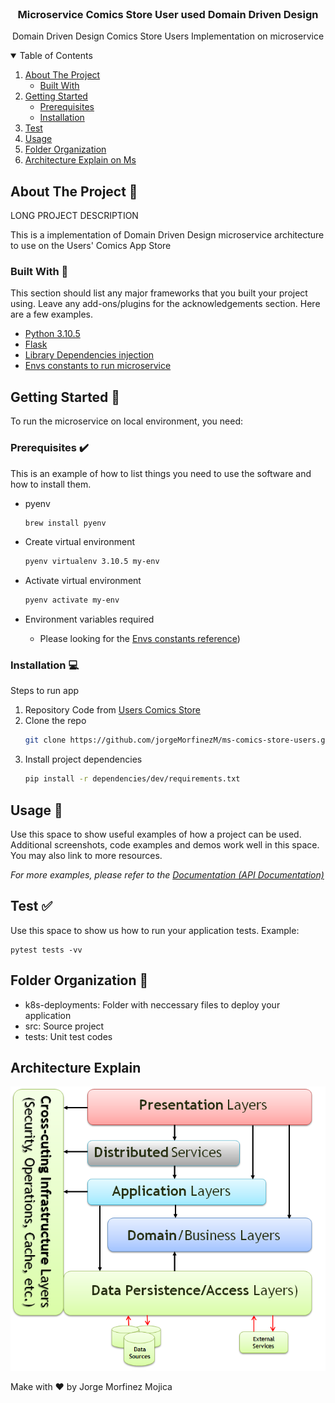 
<!-- PROJECT LOGO -->
<br />
<p align="center">
  <h3 align="center">Microservice Comics Store User used Domain Driven Design  </h3>

  <p align="center">
    Domain Driven Design Comics Store Users Implementation on microservice
  </p>
</p>


<!-- TABLE OF CONTENTS -->
<details open="open">
  <summary>Table of Contents</summary>
  <ol>
    <li>
      <a href="#about-the-project">About The Project</a>
      <ul>
        <li><a href="#built-with">Built With</a></li>
      </ul>
    </li>
    <li>
      <a href="#getting-started">Getting Started</a>
      <ul>
        <li><a href="#prerequisites">Prerequisites</a></li>
        <li><a href="#installation">Installation</a></li>
      </ul>
    </li>
    <li><a href="#test">Test</a></li>
    <li><a href="#usage">Usage</a></li>
    <li><a href="#folder-organization">Folder Organization</a></li>
    <li><a href="#architecture-explain">Architecture Explain on Ms</a></li>
  </ol>
</details>

<!-- ABOUT THE PROJECT -->
## About The Project 🤔

LONG PROJECT DESCRIPTION

This is a implementation of Domain Driven Design microservice architecture to use on the Users' Comics App Store


### Built With 🧰

This section should list any major frameworks that you built your project using. Leave any add-ons/plugins for the acknowledgements section. Here are a few examples.

* [Python 3.10.5](https://www.python.org/downloads/release/python-310/)
* [Flask](https://flask.palletsprojects.com/en/2.0.x/)
* [Library Dependencies injection](../dependencies/dev/requirements.txt) 
* [Envs constants to run microservice](../docs/install(env_file_constants))

<!-- GETTING STARTED -->
## Getting Started 🚀

To run the microservice on local environment, you need:

### Prerequisites ✔️

This is an example of how to list things you need to use the software and how to install them.

* pyenv

  ```sh
  brew install pyenv
  ```

* Create virtual environment

  ```sh
  pyenv virtualenv 3.10.5 my-env
  ```

* Activate virtual environment

  ```sh
  pyenv activate my-env
  ```

* Environment variables required
  - Please looking for the [Envs constants reference](../docs/install/README.md))

### Installation 💻

Steps to run app

1. Repository Code from [Users Comics Store](https://github.com/jorgeMorfinezM/ms-comics-store-users)
2. Clone the repo
   ```sh
   git clone https://github.com/jorgeMorfinezM/ms-comics-store-users.git
   ```
3. Install project dependencies
   ```sh
   pip install -r dependencies/dev/requirements.txt
   ```



<!-- USAGE EXAMPLES -->
## Usage 🏃

Use this space to show useful examples of how a project can be used. Additional screenshots, code examples and demos work well in this space. You may also link to more resources.

_For more examples, please refer to the [Documentation (API Documentation)](../docs/api/cat_facts_openapi.yml)_

## Test ✅

Use this space to show us how to run your application tests. Example:

```
pytest tests -vv
```

<!-- FOLDER ORGANIZATION -->
## Folder Organization 📁

- k8s-deployments: Folder with neccessary files to deploy your application
- src: Source project
- tests: Unit test codes


<!-- ARCHITECTURE EXPLAIN -->
## Architecture Explain
![Architecture Microservice Design Diagram](https://github.com/jorgeMorfinezM/ms_n-layered-ddd_template/blob/main/docs/architecture_diagram/domaindrivendesign_n-layered_architecture.png)

Make with ❤️ by Jorge Morfinez Mojica
